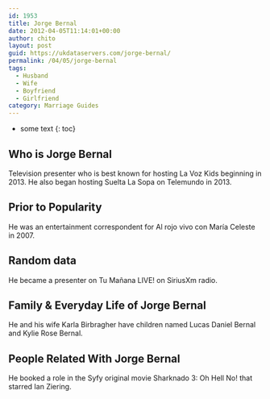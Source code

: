 ```yaml
---
id: 1953
title: Jorge Bernal
date: 2012-04-05T11:14:01+00:00
author: chito
layout: post
guid: https://ukdataservers.com/jorge-bernal/
permalink: /04/05/jorge-bernal
tags:
  - Husband
  - Wife
  - Boyfriend
  - Girlfriend
category: Marriage Guides
---
```


* some text
{: toc}
          
          
## Who is  Jorge Bernal
                  
                  
                  
Television presenter who is best known for hosting La Voz Kids beginning in 2013. He also began hosting Suelta La Sopa on Telemundo in 2013.
                  
                
                
                
## Prior to Popularity 
                  
                  
                  
He was an entertainment correspondent for Al rojo vivo con María Celeste in 2007.
                  
                
                
                
## Random data 
                  
                  
                  
He became a presenter on Tu Mañana LIVE! on SiriusXm radio.
                  
                
                
                
## Family & Everyday Life of Jorge Bernal
                  
                  
                  
He and his wife Karla Birbragher have children named Lucas Daniel Bernal and Kylie Rose Bernal.
                  
                
                
                
## People Related With  Jorge Bernal
                  
                  
                  
He booked a role in the Syfy original movie Sharknado 3: Oh Hell No! that starred Ian Ziering.
                  
                
              
            
          
          
          
    
    
  
